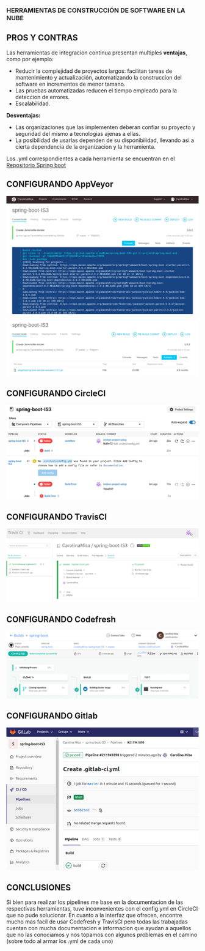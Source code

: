 ### HERRAMIENTAS DE CONSTRUCCIÓN DE SOFTWARE EN LA NUBE

## PROS Y CONTRAS

Las herramientas de integracion continua presentan multiples **ventajas**, como por ejemplo:

* Reducir la complejidad de proyectos largos: facilitan tareas de mantenimiento y actualización, automatizando la construccion del software en incrementos de menor tamano.
* Las pruebas automatizadas reducen el tiempo empleado para la deteccion de errores.
* Escalabilidad.

**Desventajas:**

* Las organizaciones que las implementen deberan confiar su proyecto y seguridad del mismo a tecnologias ajenas a ellas.
* La posibilidad de usarlas dependen de su disponibilidad, llevando asi a cierta dependencia de la organizacion y la herramienta.


Los .yml correspondientes a cada herramienta se encuentran en el [Repositorio Spring boot](https://github.com/CarolinaMisa/spring-boot-IS3)

## CONFIGURANDO AppVeyor
 
 ![alt text](capture1.png)
 
 ![alt text](capture2.png)
 
 ## CONFIGURANDO CircleCI
 
  ![alt text](capture3.png)
  
 ## CONFIGURANDO TravisCI
 
  ![alt text](capture4.png)
 
 ## CONFIGURANDO Codefresh
 
   ![alt text](capture5.png)

## CONFIGURANDO Gitlab

   ![alt text](capture6.png)

## CONCLUSIONES

Si bien para realizar los pipelines me base en la documentacion de las respectivas herramientas, tuve inconvenientes con el config.yml en CircleCI que no pude solucionar.
En cuanto a la interfaz que ofrecen, encontre mucho mas facil de usar Codefresh y TravisCI pero todas las trabajadas cuentan con mucha documentacion e informacion que ayudan a aquellos que no las conociamos y nos topamos con algunos problemas en el camino (sobre todo al armar los .yml de cada uno)
